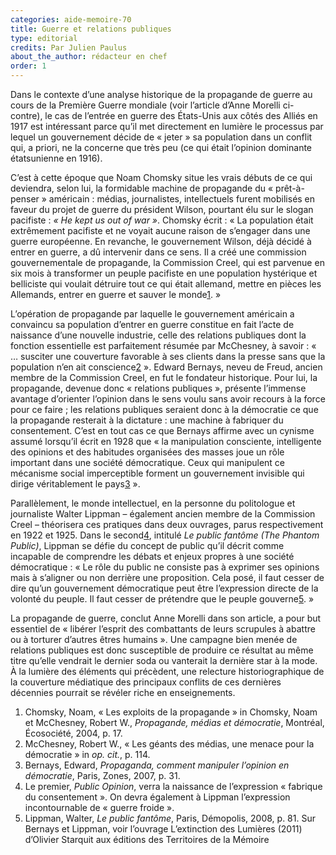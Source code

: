 ```yaml
---
categories: aide-memoire-70
title: Guerre et relations publiques
type: editorial
credits: Par Julien Paulus
about_the_author: rédacteur en chef
order: 1
---
```

Dans le contexte d’une analyse historique de la propagande de guerre au cours de la Première Guerre mondiale (voir l’article d’Anne Morelli ci-contre), le cas de l’entrée en guerre des États-Unis aux côtés des Alliés en 1917 est intéressant parce qu’il met directement en lumière le processus par lequel un gouvernement décide de « jeter » sa population dans un conflit qui, a priori, ne la concerne que très peu (ce qui était l’opinion dominante étatsunienne en 1916).

C’est à cette époque que Noam Chomsky situe les vrais débuts de ce qui deviendra, selon lui, la formidable machine de propagande du « prêt-à-penser » américain : médias, journalistes, intellectuels furent mobilisés en faveur du projet de guerre du président Wilson, pourtant élu sur le slogan pacifiste : _« He kept us out of war »_. Chomsky écrit : « La population était extrêmement pacifiste et ne voyait aucune raison de s’engager dans une guerre européenne. En revanche, le gouvernement Wilson, déjà décidé à entrer en guerre, a dû intervenir dans ce sens. Il a créé une commission gouvernementale de propagande, la Commission Creel, qui est parvenue en six mois à transformer un peuple pacifiste en une population hystérique et belliciste qui voulait détruire tout ce qui était allemand, mettre en pièces les Allemands, entrer en guerre et sauver le monde[1](#footnote-1). »

L’opération de propagande par laquelle le gouvernement américain a convaincu sa population d’entrer en guerre constitue en fait l’acte de naissance d’une nouvelle industrie, celle des relations publiques dont la fonction essentielle est parfaitement résumée par McChesney, à savoir : « … susciter une couverture favorable à ses clients dans la presse sans que la population n’en ait conscience[2](#footnote-2) ». Edward Bernays, neveu de Freud, ancien membre de la Commission Creel, en fut le fondateur historique. Pour lui, la propagande, devenue donc « relations publiques », présente l’immense avantage d’orienter l’opinion dans le sens voulu sans avoir recours à la force pour ce faire ; les relations publiques seraient donc à la démocratie ce que la propagande resterait à la dictature : une machine à fabriquer du consentement. C’est en tout cas ce que Bernays affirme avec un cynisme assumé lorsqu’il écrit en 1928 que « la manipulation consciente, intelligente des opinions et des habitudes organisées des masses joue un rôle important dans une société démocratique. Ceux qui manipulent ce mécanisme social imperceptible forment un gouvernement invisible qui dirige véritablement le pays[3](#footnote-3) ».  

Parallèlement, le monde intellectuel, en la personne du politologue et journaliste Walter Lippman – également ancien membre de la Commission Creel – théorisera ces pratiques dans deux ouvrages, parus respectivement en 1922 et 1925. Dans le second[4](#footnote-4), intitulé _Le public fantôme (The Phantom Public)_, Lippman se défie du concept de public qu’il décrit comme incapable de comprendre les débats et enjeux propres à une société démocratique : « Le rôle du public ne consiste pas à exprimer ses opinions mais à s’aligner ou non derrière une proposition. Cela posé, il faut cesser de dire qu’un gouvernement démocratique peut être l’expression directe de la volonté du peuple. Il faut cesser de prétendre que le peuple gouverne[5](#footnote-5). »

La propagande de guerre, conclut Anne Morelli dans son article, a pour but essentiel de « libérer l’esprit des combattants de leurs scrupules à abattre ou à torturer d’autres êtres humains ». Une campagne bien menée de relations publiques est donc susceptible de produire ce résultat au même titre qu’elle vendrait le dernier soda ou vanterait la dernière star à la mode. À la lumière des éléments qui précèdent, une relecture historiographique de la couverture médiatique des principaux conflits de ces dernières décennies pourrait se révéler riche en enseignements.

1. Chomsky, Noam, « Les exploits de la propagande » in Chomsky, Noam et McChesney, Robert W., _Propagande, médias et démocratie_, Montréal, Écosociété, 2004, p. 17.
2. McChesney, Robert W., « Les géants des médias, une menace pour la démocratie » in _op. cit._, p. 114.
3. Bernays, Edward, _Propaganda, comment manipuler l’opinion en démocratie_, Paris, Zones, 2007, p. 31.
4. Le premier, _Public Opinion_, verra la naissance de l’expression « fabrique du consentement ». On devra également à Lippman l’expression incontournable de « guerre froide ».
5. Lippman, Walter, _Le public fantôme_, Paris, Démopolis, 2008, p. 81. Sur Bernays et Lippman, voir l’ouvrage L’extinction des Lumières (2011) d’Olivier Starquit aux éditions des Territoires de la Mémoire
